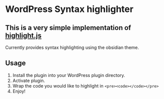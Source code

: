# WordPress Syntax highlighter

## This is a very simple implementation of [highlight.js](https://highlightjs.org/)
Currently provides syntax highlighting using the obsidian theme.

## Usage

1) Install the plugin into your WordPress plugin directory.
2) Activate plugin.
3) Wrap the code you would like to highlight in `<pre><code></code></pre>`
4) Enjoy!
